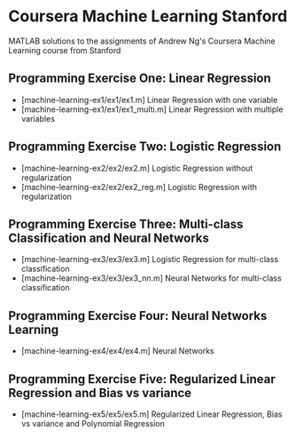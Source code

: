 # Coursera Machine Learning Stanford
MATLAB solutions to the assignments of Andrew Ng's Coursera Machine Learning course from Stanford

## Programming Exercise One: Linear Regression
* [machine-learning-ex1/ex1/ex1.m] Linear Regression with one variable
* [machine-learning-ex1/ex1/ex1_multi.m] Linear Regression with multiple variables
  
## Programming Exercise Two: Logistic Regression
* [machine-learning-ex2/ex2/ex2.m] Logistic Regression without regularization
* [machine-learning-ex2/ex2/ex2_reg.m] Logistic Regression with regularization

## Programming Exercise Three: Multi-class Classification and Neural Networks
* [machine-learning-ex3/ex3/ex3.m] Logistic Regression for multi-class classification
* [machine-learning-ex3/ex3/ex3_nn.m] Neural Networks for multi-class classification

## Programming Exercise Four: Neural Networks Learning
* [machine-learning-ex4/ex4/ex4.m] Neural Networks

## Programming Exercise Five: Regularized Linear Regression and Bias vs variance
* [machine-learning-ex5/ex5/ex5.m] Regularized Linear Regression, Bias vs variance and Polynomial Regression
